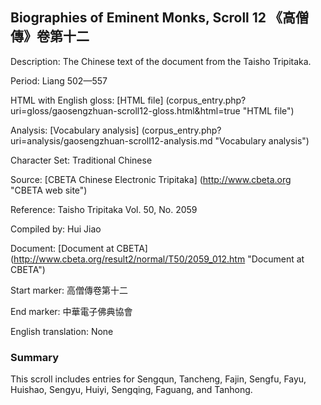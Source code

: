 ##  Biographies of Eminent Monks, Scroll 12 《高僧傳》卷第十二

Description: The Chinese text of the document from the Taisho Tripitaka.

Period: Liang 502—557

HTML with English gloss: [HTML file] (corpus_entry.php?uri=gloss/gaosengzhuan-scroll12-gloss.html&html=true "HTML file")

Analysis: [Vocabulary analysis] (corpus_entry.php?uri=analysis/gaosengzhuan-scroll12-analysis.md "Vocabulary analysis")

Character Set: Traditional Chinese

Source: [CBETA Chinese Electronic Tripitaka] (http://www.cbeta.org "CBETA web site")

Reference: Taisho Tripitaka Vol. 50, No. 2059

Compiled by: Hui Jiao

Document: [Document at CBETA] (http://www.cbeta.org/result2/normal/T50/2059_012.htm "Document at CBETA")

Start marker: 高僧傳卷第十二

End marker: 中華電子佛典協會

English	translation: None

### Summary
This scroll includes entries for Sengqun, Tancheng, Fajin, Sengfu, Fayu, Huishao, Sengyu, Huiyi, Sengqing, Faguang, and Tanhong.

